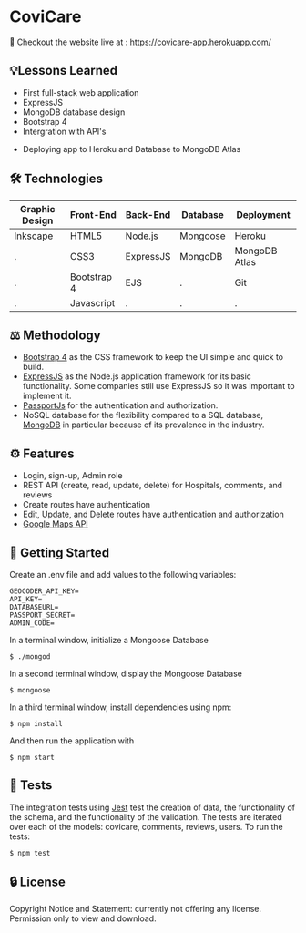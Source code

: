 # CoviCare

🚀 Checkout the website live at : https://covicare-app.herokuapp.com/

## 💡Lessons Learned
-	First full-stack web application
-	ExpressJS
-	MongoDB database design
-	Bootstrap 4
-	Intergration with API's
<!-- -	Optimizing performance, security, and accessibility using Google Lighthouse -->
<!-- -	Integration testing with Jest
-	Code review with Codacy and CodeClimate
-	CI/CD with CircleCI
-	Creating SVG illustrations -->
-	Deploying app to Heroku and Database to MongoDB Atlas

## 🛠 Technologies
|Graphic Design|Front-End|Back-End|Database|Deployment|
|------------- | ------- | ------ | ------ | -------- |
|Inkscape	     |HTML5	   |Node.js |Mongoose|Heroku	  |
|.			       |CSS3		 |ExpressJS|MongoDB|MongoDB Atlas|
|.			       |Bootstrap 4|EJS	  |.		   |Git		    |
|.			       |Javascript|.		  |.		   |.		      |

## ⚖️ Methodology
-	[Bootstrap 4](https://getbootstrap.com/) as the CSS framework to keep the UI simple and quick to build.
-	[ExpressJS](https://expressjs.com/) as the Node.js application framework for its basic functionality. Some companies still use ExpressJS so it was important to implement it.
-	[PassportJs](https://github.com/jaredhanson/passport) for the authentication and authorization.
-	NoSQL database for the flexibility compared to a SQL database, [MongoDB](https://www.mongodb.com/) in particular because of its prevalence in the industry.


## ⚙️ Features
-	Login, sign-up, Admin role
-	REST API (create, read, update, delete) for Hospitals, comments, and reviews
-	Create routes have authentication
-	Edit, Update, and Delete routes have authentication and authorization
-	[Google Maps API](https://developers.google.com/maps/documentation)

<!-- To Do:
-	Sort campgrounds by review, distance, country, and state
-	Disallow duplicate campgrounds. I.e. no more than one unique campground
-	Not safe for work (NSFW) picture filter
-	Allow multiple photos to be uploaded
-	Write comment directly on show page
-	Write review directly on show page
-	Show 1/3, 1/2, and 2/3 of a star
-	Forgot password, change username, change password
 -->
## 🚀 Getting Started
Create an .env file and add values to the following variables:
```
GEOCODER_API_KEY=
API_KEY=
DATABASEURL=
PASSPORT_SECRET=
ADMIN_CODE=
```
In a terminal window, initialize a Mongoose Database 
```
$ ./mongod
```
In a second terminal window, display the Mongoose Database 
```
$ mongoose
```
In a third terminal window, install dependencies using npm:

```
$ npm install
```
And then run the application with
```
$ npm start
```
<!-- or
```
$ nodemon app.js
``` -->

## 📐 Tests
The integration tests using [Jest](https://jestjs.io/) test the creation of data, the functionality of the schema, and the functionality of the validation. The tests are iterated over each of the models: covicare, comments, reviews, users.
To run the tests:
```
$ npm test
```

<!-- ## 📣 Acknowledgments
-	The skeleton of this project was based on [Colt Steele's YelpCamp](https://github.com/Colt/yelp-camp-refactored) during the Web Development Bootcamp. -->

## 🔒 License
Copyright Notice and Statement: currently not offering any license. Permission only to view and download.

